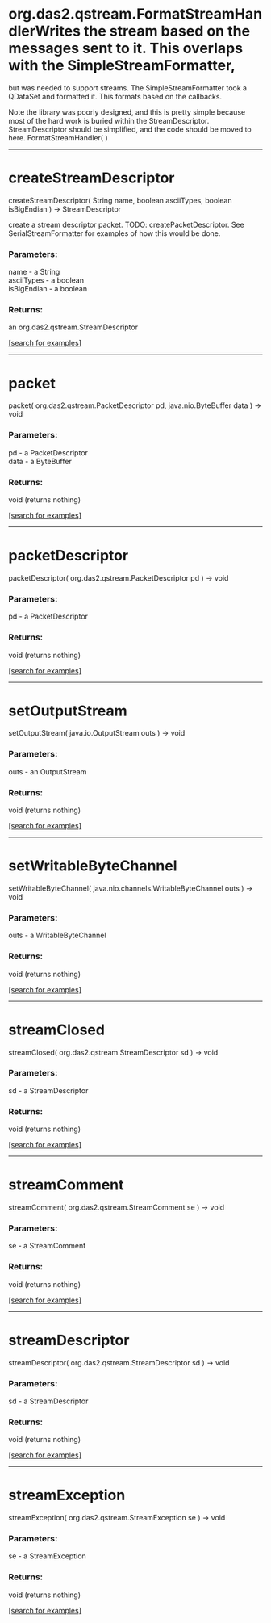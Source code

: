 # org.das2.qstream.FormatStreamHandlerWrites the stream based on the messages sent to it.  This overlaps with the SimpleStreamFormatter,
 but was needed to support streams.  The SimpleStreamFormatter took a QDataSet and formatted it.  This formats
 based on the callbacks.

 Note the library was poorly designed, and this is pretty simple because most of the hard work is buried within
 the StreamDescriptor.  StreamDescriptor should be simplified, and the code should be moved to here.
FormatStreamHandler( )


***
<a name="createStreamDescriptor"></a>
# createStreamDescriptor
createStreamDescriptor( String name, boolean asciiTypes, boolean isBigEndian ) &rarr; StreamDescriptor

create a stream descriptor packet.  TODO: createPacketDescriptor.  See SerialStreamFormatter for examples of how this
 would be done.

### Parameters:
name - a String
<br>asciiTypes - a boolean
<br>isBigEndian - a boolean

### Returns:
an org.das2.qstream.StreamDescriptor


<a href="https://github.com/autoplot/dev/search?q=createStreamDescriptor&unscoped_q=createStreamDescriptor">[search for examples]</a>

***
<a name="packet"></a>
# packet
packet( org.das2.qstream.PacketDescriptor pd, java.nio.ByteBuffer data ) &rarr; void



### Parameters:
pd - a PacketDescriptor
<br>data - a ByteBuffer

### Returns:
void (returns nothing)


<a href="https://github.com/autoplot/dev/search?q=packet&unscoped_q=packet">[search for examples]</a>

***
<a name="packetDescriptor"></a>
# packetDescriptor
packetDescriptor( org.das2.qstream.PacketDescriptor pd ) &rarr; void



### Parameters:
pd - a PacketDescriptor

### Returns:
void (returns nothing)


<a href="https://github.com/autoplot/dev/search?q=packetDescriptor&unscoped_q=packetDescriptor">[search for examples]</a>

***
<a name="setOutputStream"></a>
# setOutputStream
setOutputStream( java.io.OutputStream outs ) &rarr; void



### Parameters:
outs - an OutputStream

### Returns:
void (returns nothing)


<a href="https://github.com/autoplot/dev/search?q=setOutputStream&unscoped_q=setOutputStream">[search for examples]</a>

***
<a name="setWritableByteChannel"></a>
# setWritableByteChannel
setWritableByteChannel( java.nio.channels.WritableByteChannel outs ) &rarr; void



### Parameters:
outs - a WritableByteChannel

### Returns:
void (returns nothing)


<a href="https://github.com/autoplot/dev/search?q=setWritableByteChannel&unscoped_q=setWritableByteChannel">[search for examples]</a>

***
<a name="streamClosed"></a>
# streamClosed
streamClosed( org.das2.qstream.StreamDescriptor sd ) &rarr; void



### Parameters:
sd - a StreamDescriptor

### Returns:
void (returns nothing)


<a href="https://github.com/autoplot/dev/search?q=streamClosed&unscoped_q=streamClosed">[search for examples]</a>

***
<a name="streamComment"></a>
# streamComment
streamComment( org.das2.qstream.StreamComment se ) &rarr; void



### Parameters:
se - a StreamComment

### Returns:
void (returns nothing)


<a href="https://github.com/autoplot/dev/search?q=streamComment&unscoped_q=streamComment">[search for examples]</a>

***
<a name="streamDescriptor"></a>
# streamDescriptor
streamDescriptor( org.das2.qstream.StreamDescriptor sd ) &rarr; void



### Parameters:
sd - a StreamDescriptor

### Returns:
void (returns nothing)


<a href="https://github.com/autoplot/dev/search?q=streamDescriptor&unscoped_q=streamDescriptor">[search for examples]</a>

***
<a name="streamException"></a>
# streamException
streamException( org.das2.qstream.StreamException se ) &rarr; void



### Parameters:
se - a StreamException

### Returns:
void (returns nothing)


<a href="https://github.com/autoplot/dev/search?q=streamException&unscoped_q=streamException">[search for examples]</a>

